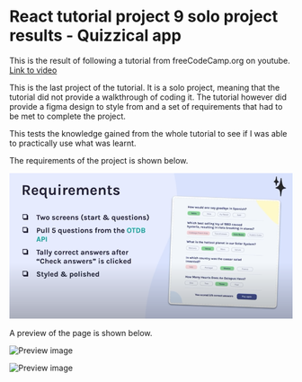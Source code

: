 # React tutorial project 9 solo project results - Quizzical app

This is the result of following a tutorial from freeCodeCamp.org on youtube. [Link to video](https://www.youtube.com/watch?v=bMknfKXIFA8&t=12s&ab_channel=freeCodeCamp.org)

This is the last project of the tutorial. It is a solo project, meaning that the tutorial did not provide a walkthrough of coding it. The tutorial however did provide a figma design to style from and a set of requirements that had to be met to complete the project.

This tests the knowledge gained from the whole tutorial to see if I was able to practically use what was learnt.

The requirements of the project is shown below.

![Preview image](https://github.com/mhdrofiq/reactTut9-quizzicalApp/blob/master/quizzicalreq.png)

A preview of the page is shown below.

![Preview image](https://github.com/mhdrofiq/reactTut9-quizzicalApp/blob/master/preview1.png)

![Preview image](https://github.com/mhdrofiq/reactTut9-quizzicalApp/blob/master/preview2.png)


